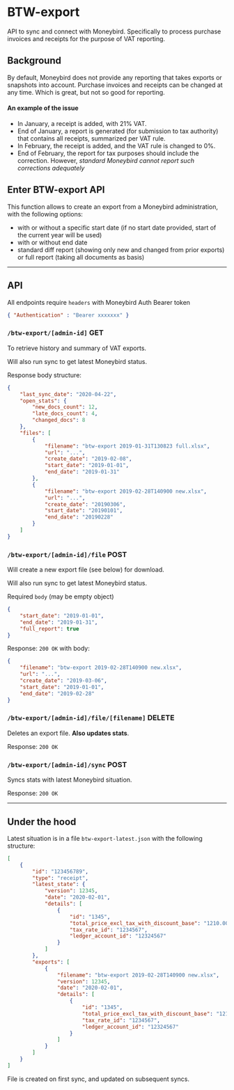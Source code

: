 # BTW-export

API to sync and connect with Moneybird.
Specifically to process purchase invoices and receipts for the purpose of VAT reporting.

## Background
By default, Moneybird does not provide any reporting that takes exports or snapshots into account.
Purchase invoices and receipts can be changed at any time. Which is great, but not so good for reporting. 

#### An example of the issue
- In January, a receipt is added, with 21% VAT.
- End of January, a report is generated (for submission to tax authority) that contains all receipts, summarized per VAT rule.
- In February, the receipt is added, and the VAT rule is changed to 0%.
- End of February, the report for tax purposes should include the correction. However, *standard Moneybird cannot report such corrections adequately*

## Enter BTW-export API
This function allows to create an export from a Moneybird administration, with the following options:
- with or without a specific start date (if no start date provided, start of the current year will be used)
- with or without end date
- standard diff report (showing only new and changed from prior exports) or full report (taking all documents as basis)

---

## API
All endpoints require `headers` with Moneybird Auth Bearer token
```json
{ "Authentication" : "Bearer xxxxxxx" }
```

### `/btw-export/[admin-id]` GET
To retrieve history and summary of VAT exports.

Will also run sync to get latest Moneybird status.

Response body structure:
```json
{
    "last_sync_date": "2020-04-22",
    "open_stats": {
        "new_docs_count": 12,
        "late_docs_count": 4,
        "changed_docs": 8
    },
    "files": [
        {
            "filename": "btw-export 2019-01-31T130823 full.xlsx", 
            "url": "...",
            "create_date": "2019-02-08",
            "start_date": "2019-01-01",
            "end_date": "2019-01-31"
        },
        { 
            "filename": "btw-export 2019-02-28T140900 new.xlsx", 
            "url": "...",
            "create_date": "20190306",
            "start_date": "20190101",
            "end_date": "20190228"
        }
    ]
}
```

### `/btw-export/[admin-id]/file` POST
Will create a new export file (see below) for download.

Will also run sync to get latest Moneybird status.

Required `body` (may be empty object)
```json
{ 
    "start_date": "2019-01-01",
    "end_date": "2019-01-31",
    "full_report": true
}
```

Response: `200 OK` with body:
```json
{ 
    "filename": "btw-export 2019-02-28T140900 new.xlsx", 
    "url": "...",
    "create_date": "2019-03-06",
    "start_date": "2019-01-01",
    "end_date": "2019-02-28"
}
```

### `/btw-export/[admin-id]/file/[filename]` DELETE
Deletes an export file.
**Also updates stats**.

Response: `200 OK`

### `/btw-export/[admin-id]/sync` POST
Syncs stats with latest Moneybird situation.

Response: `200 OK`

---

## Under the hood

Latest situation is in a file `btw-export-latest.json` with the following structure:
```json
[
    {
        "id": "123456789",
        "type": "receipt",
        "latest_state": {
            "version": 12345,
            "date": "2020-02-01",
            "details": [
                {
                    "id": "1345",
                    "total_price_excl_tax_with_discount_base": "1210.00",
                    "tax_rate_id": "1234567",
                    "ledger_account_id": "12324567"
                }
            ]
        },
        "exports": [
            {
                "filename": "btw-export 2019-02-28T140900 new.xlsx",
                "version": 12345,
                "date": "2020-02-01",
                "details": [
                    {
                        "id": "1345",
                        "total_price_excl_tax_with_discount_base": "1210.00",
                        "tax_rate_id": "1234567",
                        "ledger_account_id": "12324567"
                    }
                ]
            }
        ]
    }
]
```

File is created on first sync, and updated on subsequent syncs.